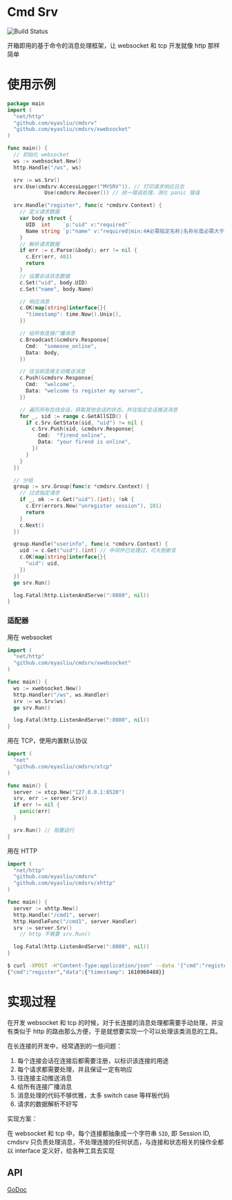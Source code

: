 # Cmd Srv

![Build Status](https://travis-ci.com/eyasliu/cmdsrv.svg)

开箱即用的基于命令的消息处理框架，让 websocket 和 tcp 开发就像 http 那样简单

# 使用示例


```go
package main
import (
  "net/http"
  "github.com/eyasliu/cmdsrv"
  "github.com/eyasliu/cmdsrv/xwebsocket"
)

func main() {
  // 初始化 websocket
  ws := xwebsocket.New()
  http.Handle("/ws", ws)

  srv := ws.Srv()
  srv.Use(cmdsrv.AccessLogger("MYSRV")). // 打印请求响应日志
            Use(cmdsrv.Recover()) // 统一错误处理，消化 panic 错误

  srv.Handle("register", func(c *cmdsrv.Context) {
    // 定义请求数据
    var body struct {
      UID  int    `p:"uid" v:"required"`
      Name string `p:"name" v:"required|min:4#必需指定名称|名称长度必需大于4位"`
    }
    // 解析请求数据
    if err := c.Parse(&body); err != nil {
      c.Err(err, 401)
      return
    }
    // 设置会话状态数据
    c.Set("uid", body.UID)
    c.Set("name", body.Name)

    // 响应消息
    c.OK(map[string]interface{}{
      "timestamp": time.Now().Unix(),
    })

    // 给所有连接广播消息
    c.Broadcast(&cmdsrv.Response{
      Cmd:  "someone_online",
      Data: body,
    })

    // 往当前连接主动推送消息
    c.Push(&cmdsrv.Response{
      Cmd:  "welcome",
      Data: "welcome to register my server",
    })

    // 遍历所有在线会话，获取其他会话的状态，并往指定会话推送消息
    for _, sid := range c.GetAllSID() {
      if c.Srv.GetState(sid, "uid") != nil {
        c.Srv.Push(sid, &cmdsrv.Response{
          Cmd:  "firend_online",
          Data: "your firend is online",
        })
      }
    }
  })

  // 分组
  group := srv.Group(func(c *cmdsrv.Context) {
    // 过滤指定请求
    if _, ok := c.Get("uid").(int); !ok {
      c.Err(errors.New("unregister session"), 101)
      return
    }
    c.Next()
  })

  group.Handle("userinfo", func(c *cmdsrv.Context) {
    uid := c.Get("uid").(int) // 中间件已处理过，可大胆断言
    c.OK(map[string]interface{}{
      "uid": uid,
    })
  })
  go srv.Run()

  log.Fatal(http.ListenAndServe(":8080", nil))
}
```


### 适配器

用在 websocket

```go
import (
  "net/http"
  "github.com/eyasliu/cmdsrv/xwebsocket"
)

func main() {
  ws := xwebsocket.New()
  http.Handler("/ws", ws.Handler)
  srv := ws.Srv(ws)
  go srv.Run()

  log.Fatal(http.ListenAndServe(":8080", nil))
}
```

用在 TCP，使用内置默认协议

```go
import (
  "net"
  "github.com/eyasliu/cmdsrv/xtcp"
)

func main() {
  server := xtcp.New("127.0.0.1:8520")
  srv, err := server.Srv()
  if err != nil {
    panic(err)
  }

  srv.Run() // 阻塞运行
}
```
用在 HTTP

```go
import (
  "net/http"
  "github.com/eyasliu/cmdsrv"
  "github.com/eyasliu/cmdsrv/xhttp"
)

func main() {
  server := xhttp.New()
  http.Handle("/cmd1", server)
  http.HandleFunc("/cmd1", server.Handler)
  srv := server.Srv()
	// http 不需要 srv.Run()

  log.Fatal(http.ListenAndServe(":8080", nil))
}
```

```sh
$ curl -XPOST -H"Content-Type:application/json" --data '{"cmd":"register", "data":{"uid": 101, "name": "eyasliu"}}' http://localhost:8080/cmd
{"cmd":"register","data":{"timestamp": 1610960488}}
```

# 实现过程

在开发 websocket 和 tcp 的时候，对于长连接的消息处理都需要手动处理，并没有类似于 http 的路由那么方便，于是就想要实现一个可以处理该类消息的工具。

在长连接的开发中，经常遇到的一些问题：

 1. 每个连接会话在连接后都需要注册，以标识该连接的用途
 2. 每个请求都需要处理，并且保证一定有响应
 3. 往连接主动推送消息
 4. 给所有连接广播消息
 5. 消息处理的代码不够优雅，太多 switch case 等样板代码
 6. 请求的数据解析不好写

实现方案：

在 websocket 和 tcp 中，每个连接都抽象成一个字符串 `SID`, 即 Session ID, cmdsrv 只负责处理消息，不处理连接的任何状态，与连接和状态相关的操作全都以 interface 定义好，给各种工具去实现

## API

[GoDoc](https://pkg.go.dev/github.com/eyasliu/cmdsrv)